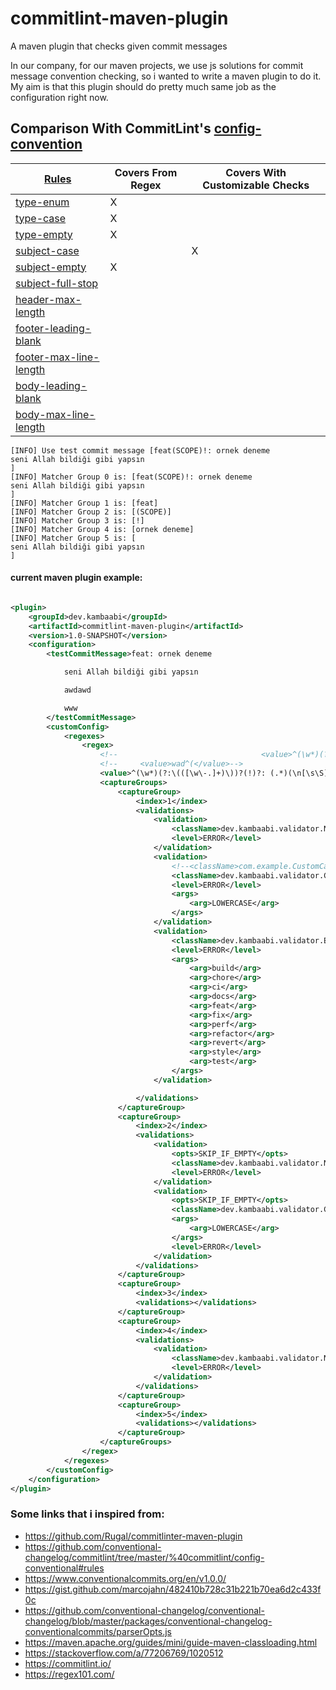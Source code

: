 # commitlint-maven-plugin

A maven plugin that checks given commit messages

In our company, for our maven projects, we use js solutions for commit message convention checking, so i wanted to write
a maven plugin to do it. My aim is that this plugin should do pretty much same job as the configuration right now.

## Comparison With CommitLint's [config-convention](https://github.com/conventional-changelog/commitlint/tree/master/%40commitlint/config-conventional#commitlintconfig-conventional)

| [Rules](https://github.com/conventional-changelog/commitlint/tree/master/%40commitlint/config-conventional#rules) 	                                  | Covers From Regex   	 | Covers With Customizable Checks   	 |
|------------------------------------------------------------------------------------------------------------------------------------------------------|-----------------------|-------------------------------------|
| [type-enum](https://github.com/conventional-changelog/commitlint/tree/master/%40commitlint/config-conventional#type-enum)	                           | X	                    | 	                                   |
| [type-case](https://github.com/conventional-changelog/commitlint/tree/master/%40commitlint/config-conventional#type-case)	                           | X	                    | 	                                   |
| [type-empty](https://github.com/conventional-changelog/commitlint/tree/master/%40commitlint/config-conventional#type-empty)	                         | X 	                   | 	                                   |
| [subject-case](https://github.com/conventional-changelog/commitlint/tree/master/%40commitlint/config-conventional#subject-case)	                     | 	                     | X	                                  |
| [subject-empty](https://github.com/conventional-changelog/commitlint/tree/master/%40commitlint/config-conventional#subject-empty)	                   | X 	                   | 	                                   |
| [subject-full-stop](https://github.com/conventional-changelog/commitlint/tree/master/%40commitlint/config-conventional#subject-full-stop)	           | 	                     | 	                                   |
| [header-max-length](https://github.com/conventional-changelog/commitlint/tree/master/%40commitlint/config-conventional#header-max-length)	           | 	                     | 	                                   |
| [footer-leading-blank](https://github.com/conventional-changelog/commitlint/tree/master/%40commitlint/config-conventional#footer-leading-blank)	     | 	                     | 	                                   |
| [footer-max-line-length](https://github.com/conventional-changelog/commitlint/tree/master/%40commitlint/config-conventional#footer-max-line-length)	 | 	                     | 	                                   |
| [body-leading-blank](https://github.com/conventional-changelog/commitlint/tree/master/%40commitlint/config-conventional#body-leading-blank)	         | 	                     | 	                                   |
| [body-max-line-length](https://github.com/conventional-changelog/commitlint/tree/master/%40commitlint/config-conventional#body-max-line-length)	     | 	                     | 	                                   |

```
[INFO] Use test commit message [feat(SCOPE)!: ornek deneme
seni Allah bildiği gibi yapsın
]
[INFO] Matcher Group 0 is: [feat(SCOPE)!: ornek deneme
seni Allah bildiği gibi yapsın
]
[INFO] Matcher Group 1 is: [feat]
[INFO] Matcher Group 2 is: [(SCOPE)]
[INFO] Matcher Group 3 is: [!]
[INFO] Matcher Group 4 is: [ornek deneme]
[INFO] Matcher Group 5 is: [
seni Allah bildiği gibi yapsın
]
```

#### current maven plugin example:

```xml

<plugin>
    <groupId>dev.kambaabi</groupId>
    <artifactId>commitlint-maven-plugin</artifactId>
    <version>1.0-SNAPSHOT</version>
    <configuration>
        <testCommitMessage>feat: ornek deneme

            seni Allah bildiği gibi yapsın

            awdawd

            www
        </testCommitMessage>
        <customConfig>
            <regexes>
                <regex>
                    <!--                                <value>^(\w*)(?:\(([\w\-.]+)\))?(!)?: ([\w ]+)(\n[\s\S]*)?</value>-->
                    <!--     <value>wad^(</value>-->
                    <value>^(\w*)(?:\(([\w\-.]+)\))?(!)?: (.*)(\n[\s\S]*)?</value>
                    <captureGroups>
                        <captureGroup>
                            <index>1</index>
                            <validations>
                                <validation>
                                    <className>dev.kambaabi.validator.NonEmptyValidator</className>
                                    <level>ERROR</level>
                                </validation>
                                <validation>
                                    <!--<className>com.example.CustomCaseValidator</className>-->
                                    <className>dev.kambaabi.validator.CaseValidator</className>
                                    <level>ERROR</level>
                                    <args>
                                        <arg>LOWERCASE</arg>
                                    </args>
                                </validation>
                                <validation>
                                    <className>dev.kambaabi.validator.EnumValidator</className>
                                    <level>ERROR</level>
                                    <args>
                                        <arg>build</arg>
                                        <arg>chore</arg>
                                        <arg>ci</arg>
                                        <arg>docs</arg>
                                        <arg>feat</arg>
                                        <arg>fix</arg>
                                        <arg>perf</arg>
                                        <arg>refactor</arg>
                                        <arg>revert</arg>
                                        <arg>style</arg>
                                        <arg>test</arg>
                                    </args>
                                </validation>

                            </validations>
                        </captureGroup>
                        <captureGroup>
                            <index>2</index>
                            <validations>
                                <validation>
                                    <opts>SKIP_IF_EMPTY</opts>
                                    <className>dev.kambaabi.validator.NonEmptyValidator</className>
                                    <level>ERROR</level>
                                </validation>
                                <validation>
                                    <opts>SKIP_IF_EMPTY</opts>
                                    <className>dev.kambaabi.validator.CaseValidator</className>
                                    <args>
                                        <arg>LOWERCASE</arg>
                                    </args>
                                    <level>ERROR</level>
                                </validation>
                            </validations>
                        </captureGroup>
                        <captureGroup>
                            <index>3</index>
                            <validations></validations>
                        </captureGroup>
                        <captureGroup>
                            <index>4</index>
                            <validations>
                                <validation>
                                    <className>dev.kambaabi.validator.NonEmptyValidator</className>
                                    <level>ERROR</level>
                                </validation>
                            </validations>
                        </captureGroup>
                        <captureGroup>
                            <index>5</index>
                            <validations></validations>
                        </captureGroup>
                    </captureGroups>
                </regex>
            </regexes>
        </customConfig>
    </configuration>
</plugin>
```

### Some links that i inspired from:

- https://github.com/Rugal/commitlinter-maven-plugin
- https://github.com/conventional-changelog/commitlint/tree/master/%40commitlint/config-conventional#rules
- https://www.conventionalcommits.org/en/v1.0.0/
- https://gist.github.com/marcojahn/482410b728c31b221b70ea6d2c433f0c
- https://github.com/conventional-changelog/conventional-changelog/blob/master/packages/conventional-changelog-conventionalcommits/parserOpts.js
- https://maven.apache.org/guides/mini/guide-maven-classloading.html
- https://stackoverflow.com/a/77206769/1020512
- https://commitlint.io/
- https://regex101.com/